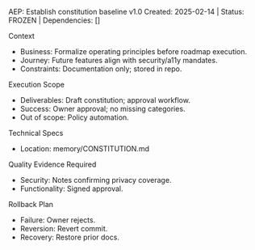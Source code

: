 AEP: Establish constitution baseline v1.0
Created: 2025-02-14 | Status: FROZEN | Dependencies: []

Context
- Business: Formalize operating principles before roadmap execution.
- Journey: Future features align with security/a11y mandates.
- Constraints: Documentation only; stored in repo.

Execution Scope
- Deliverables: Draft constitution; approval workflow.
- Success: Owner approval; no missing categories.
- Out of scope: Policy automation.

Technical Specs
- Location: memory/CONSTITUTION.md

Quality Evidence Required
- Security: Notes confirming privacy coverage.
- Functionality: Signed approval.

Rollback Plan
- Failure: Owner rejects.
- Reversion: Revert commit.
- Recovery: Restore prior docs.
